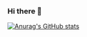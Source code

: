 ### Hi there 👋

[![Anurag's GitHub stats](https://github-readme-stats.vercel.app/api?username=terpal)](https://github.com/anuraghazra/github-readme-stats)

